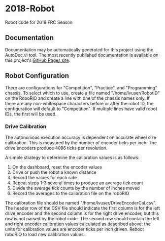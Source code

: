 # 2018-Robot
Robot code for 2018 FRC Season

## Documentation
Documentation may be automatically generated for this project using the AutoDoc.vi tool.  The most recently published documentation is available on this project's [GitHub Pages site](https://frc1756-argos.github.io/2018-Robot/).

## Robot Configuration
There are configurations for "Competition", "Practice", and "Programming" chassis.  To select which to use, create a file named "/home/lvuser/RobotID" on the RoboRIO and create a line with one of the chassis names only.  If there are any non-whitespace characters before or after the robot ID, the configuration will default to "Competition".  If multiple lines have valid robot IDs, the first will be used.

### Drive Calibration
The autonomous execution accuracy is dependent on accurate wheel size calibration.  This is measured by the number of encoder ticks per inch.  The drive encoders produce 4096 ticks per revolution.

A simple strategy to determine the calibration values is as follows:

 1. On the dashboard, reset the encoder values
 2. Drive or push the robot a known distance
 3. Record the values for each side
 4. Repeat steps 1-3 several times to produce an average tick count
 5. Divide the average tick counts by the number of inches moved
 6. Record the averages to the calibration file on the roboRIO

The calibration file should be named "/home/lvuser/DriveEncoderCal.csv".  The header row of the CSV file should indicate the first column is for the left drive encoder and the second column is for the right drive encoder, but this row is not parsed by the robot code.  The second row should contain the left and right encoder calibration values calculated as described above; the units for calibration values are encoder ticks per inch driven.  Reboot roboRIO to load new calibration values.
